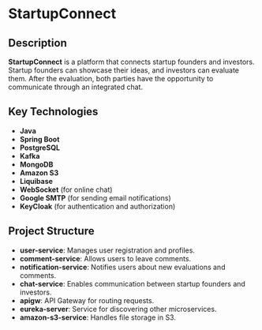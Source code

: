 # **StartupConnect**

## **Description**
**StartupConnect** is a platform that connects startup founders and investors. Startup founders can showcase their ideas, and investors can evaluate them. After the evaluation, both parties have the opportunity to communicate through an integrated chat.

## **Key Technologies**
- **Java**
- **Spring Boot**
- **PostgreSQL**
- **Kafka**
- **MongoDB**
- **Amazon S3**
- **Liquibase**
- **WebSocket** (for online chat)
- **Google SMTP** (for sending email notifications)
- **KeyCloak** (for authentication and authorization)

## **Project Structure**
- **user-service**: Manages user registration and profiles.
- **comment-service**: Allows users to leave comments.
- **notification-service**: Notifies users about new evaluations and comments.
- **chat-service**: Enables communication between startup founders and investors.
- **apigw**: API Gateway for routing requests.
- **eureka-server**: Service for discovering other microservices.
- **amazon-s3-service**: Handles file storage in S3.
